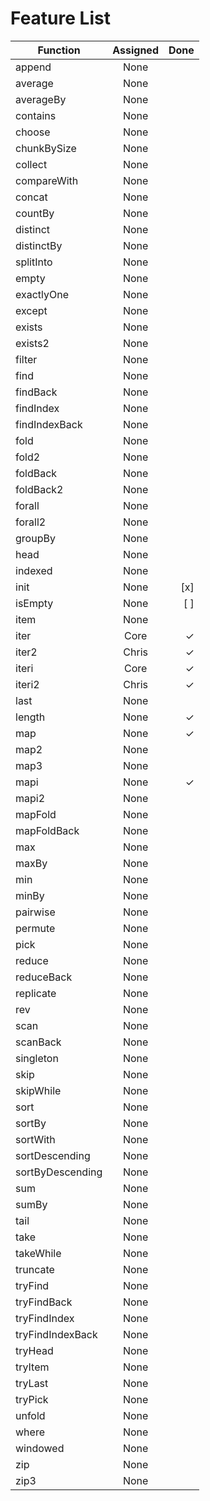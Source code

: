 ﻿Feature List
==================================
| Function         | Assigned | Done |
| ---------------- |:--------:|-----:|
| append           | None     |      |     
| average          | None     |      |
| averageBy        | None     |      |
| contains         | None     |      |
| choose           | None     |      |
| chunkBySize      | None     |      |
| collect          | None     |      |
| compareWith      | None     |      |
| concat           | None     |      |
| countBy          | None     |      |
| distinct         | None     |      |
| distinctBy       | None     |      |
| splitInto        | None     |      |
| empty            | None     |      |
| exactlyOne       | None     |      |
| except           | None     |      |
| exists           | None     |      |
| exists2          | None     |      |
| filter           | None     |      |
| find             | None     |      |
| findBack         | None     |      |
| findIndex        | None     |      |
| findIndexBack    | None     |      |
| fold 	           | None     |      |
| fold2            | None     |      |
| foldBack         | None     |      |
| foldBack2        | None     |      |
| forall           | None     |      |
| forall2          | None     |      |
| groupBy          | None     |      |
| head             | None     |      |
| indexed          | None     |      |
| init             | None     | [x]  |
| isEmpty          | None     | [ ]  |
| item             | None     |      |
| iter             | Core     |  ✓  |
| iter2            | Chris    |  ✓  |
| iteri            | Core     |  ✓  |
| iteri2           | Chris    |  ✓  |
| last             | None     |      |
| length           | None     |  ✓  |
| map              | None     |  ✓  |
| map2             | None     |      |
| map3             | None     |      |
| mapi             | None     |  ✓  |
| mapi2            | None     |      |
| mapFold          | None     |      |
| mapFoldBack      | None     |      |
| max              | None     |      |
| maxBy            | None     |      |
| min              | None     |      |
| minBy            | None     |      |
| pairwise         | None     |      |
| permute          | None     |      |
| pick             | None     |      |
| reduce           | None     |      |
| reduceBack       | None     |      |
| replicate        | None     |      |
| rev              | None     |      |
| scan             | None     |      |
| scanBack         | None     |      |
| singleton        | None     |      |
| skip             | None     |      |
| skipWhile        | None     |      |
| sort             | None     |      |
| sortBy           | None     |      |
| sortWith         | None     |      |
| sortDescending   | None     |      |
| sortByDescending | None     |      |
| sum              | None     |      |
| sumBy            | None     |      |
| tail             | None     |      |
| take             | None     |      |
| takeWhile        | None     |      |
| truncate         | None     |      |
| tryFind          | None     |      |
| tryFindBack      | None     |      |
| tryFindIndex     | None     |      |
| tryFindIndexBack | None     |      |
| tryHead          | None     |      |
| tryItem          | None     |      |
| tryLast          | None     |      |
| tryPick          | None     |      |
| unfold           | None     |      |
| where            | None     |      |
| windowed         | None     |      |
| zip              | None     |      |
| zip3             | None     |      |        
